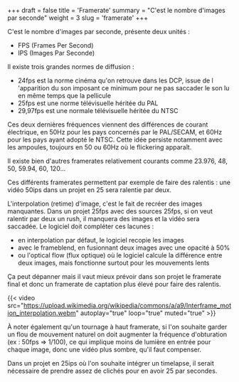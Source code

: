 +++
draft = false
title = 'Framerate'
summary = "C'est le nombre d'images par seconde"
weight = 3
slug = 'framerate'
+++

C'est le nombre d'images par seconde, présente deux unités :

* FPS (Frames Per Second)
* IPS (Images Par Seconde)

Il existe trois grandes normes de diffusion :

* 24fps est la norme cinéma qu'on retrouve dans les DCP, issue de l 'apparition du son imposant ce minimum pour ne pas saccader le son lu en même temps que la pellicule
* 25fps est une norme télévisuelle héritée du PAL
* 29,97fps est une normale télévisuelle héritée du NTSC

Ces deux dernières fréquences viennent des différences de courant électrique, en 50Hz pour les pays concernés par le PAL/SECAM, et 60Hz pour les pays ayant adopté le NTSC. Cette idée persiste notamment avec les ampoules, toujours en 50 ou 60Hz où le flickering apparaît.

Il existe bien d'autres framerates relativement courants comme 23.976, 48, 50, 59.94, 60, 120...

Ces différents framerates permettent par exemple de faire des ralentis : une vidéo 50ips dans un projet en 25 sera ralentie par deux.

L'interpolation (retime) d'image, c'est le fait de recréer des images manquantes. Dans un projet 25fps avec des sources 25fps, si on veut ralentir par deux un rush, il manquera des images et la vidéo sera saccadée. Le logiciel doit compléter ces lacunes :

* en interpolation par défaut, le logiciel recopie les images
* avec le frameblend, en fusionnant deux images avec une opacité à 50%
* ou l'optical flow (flux optique) où le logiciel calcule la différence entre deux images, mais fonctionne surtout pour les mouvements lents

Ça peut dépanner mais il vaut mieux prévoir dans son projet le framerate final et donc un framerate de captation plus élevé pour faire des ralentis.

{{< video src="https://upload.wikimedia.org/wikipedia/commons/a/a9/Interframe_motion_interpolation.webm" autoplay="true" loop="true" muted="true" >}}

À noter également qu'un tournage à haut framerate, si l'on souhaite garder un flou de mouvement naturel on doit augmenter la fréquence d'obturation (ex : 50fps => 1/100), ce qui implique moins de lumière en entrée pour chaque image, donc une vidéo plus sombre, qu'il faut compenser.

Dans un projet en 25ips où l'on souhaite intégrer un timelapse, il serait nécessaire de prendre assez de clichés pour en avoir 25 par secondes.
